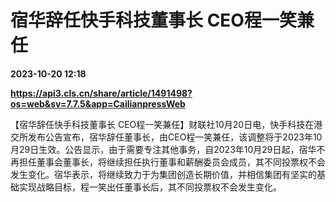 # 宿华辞任快手科技董事长 CEO程一笑兼任

**2023-10-20 12:18**

**https://api3.cls.cn/share/article/1491498?os=web&sv=7.7.5&app=CailianpressWeb**

【宿华辞任快手科技董事长 CEO程一笑兼任】财联社10月20日电，快手科技在港交所发布公告宣布，宿华辞任董事长，由CEO程一笑兼任，该调整将于2023年10月29日生效。公告显示，由于需要专注其他事务，自2023年10月29日起，宿华不再担任董事会董事长，将继续担任执行董事和薪酬委员会成员，其不同投票权不会发生变化。宿华表示，将继续致力于为集团创造长期价值，并相信集团有坚实的基础实现战略目标，程一笑出任董事长后，其不同投票权不会发生变化。